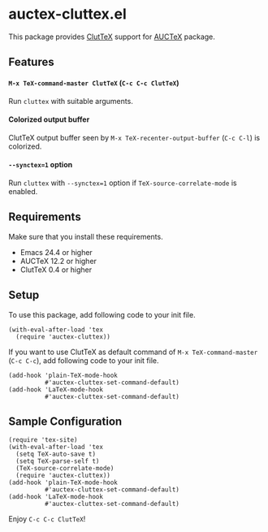 # auctex-cluttex.el

This package provides [ClutTeX](https://www.ctan.org/pkg/cluttex) support for
[AUCTeX](https://www.gnu.org/software/auctex/) package.

## Features
#### `M-x TeX-command-master ClutTeX` (`C-c C-c ClutTeX`)
Run `cluttex` with suitable arguments.

#### Colorized output buffer
ClutTeX output buffer seen by `M-x TeX-recenter-output-buffer` (`C-c C-l`) is colorized.

#### `--synctex=1` option
Run `cluttex` with `--synctex=1` option if `TeX-source-correlate-mode` is enabled.

## Requirements
Make sure that you install these requirements.

* Emacs 24.4 or higher
* AUCTeX 12.2 or higher
* ClutTeX 0.4 or higher

## Setup
To use this package, add following code to your init file.

```elisp
(with-eval-after-load 'tex
  (require 'auctex-cluttex))
```

If you want to use ClutTeX as default command of `M-x TeX-command-master` (`C-c C-c`), 
add following code to your init file.

```elisp
(add-hook 'plain-TeX-mode-hook
          #'auctex-cluttex-set-command-default)
(add-hook 'LaTeX-mode-hook
          #'auctex-cluttex-set-command-default)
```

## Sample Configuration
```
(require 'tex-site)
(with-eval-after-load 'tex
  (setq TeX-auto-save t)
  (setq TeX-parse-self t)
  (TeX-source-correlate-mode)
  (require 'auctex-cluttex))
(add-hook 'plain-TeX-mode-hook
          #'auctex-cluttex-set-command-default)
(add-hook 'LaTeX-mode-hook
          #'auctex-cluttex-set-command-default)
```


Enjoy `C-c C-c ClutTeX`!
